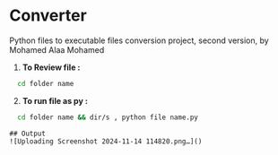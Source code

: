 # Converter
Python files to executable files conversion project, second version, by Mohamed Alaa Mohamed

1. **To Review file :**
 ```bash
   cd folder name
   ```
2. **To run file as py :**
```bash
  cd folder name && dir/s , python file name.py
   ```
```
## Output
![Uploading Screenshot 2024-11-14 114820.png…]()
```

